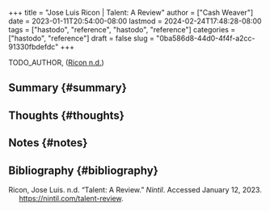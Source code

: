 +++
title = "Jose Luis Ricon | Talent: A Review"
author = ["Cash Weaver"]
date = 2023-01-11T20:54:00-08:00
lastmod = 2024-02-24T17:48:28-08:00
tags = ["hastodo", "reference", "hastodo", "reference"]
categories = ["hastodo", "reference"]
draft = false
slug = "0ba586d8-44d0-4f4f-a2cc-91330fbdefdc"
+++

TODO_AUTHOR, (<a href="#citeproc_bib_item_1">Ricon n.d.</a>)


## Summary {#summary}


## Thoughts {#thoughts}


## Notes {#notes}


## Bibliography {#bibliography}

<style>.csl-entry{text-indent: -1.5em; margin-left: 1.5em;}</style><div class="csl-bib-body">
  <div class="csl-entry"><a id="citeproc_bib_item_1"></a>Ricon, Jose Luis. n.d. “Talent: A Review.” <i>Nintil</i>. Accessed January 12, 2023. <a href="https://nintil.com/talent-review">https://nintil.com/talent-review</a>.</div>
</div>
